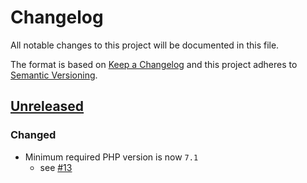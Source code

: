 # Changelog
All notable changes to this project will be documented in this file.

The format is based on [Keep a Changelog](http://keepachangelog.com/en/1.0.0/)
and this project adheres to [Semantic Versioning](http://semver.org/spec/v2.0.0.html).

## [Unreleased]
### Changed
- Minimum required PHP version is now `7.1`
  - see [#13]

[#13]: https://github.com/BetterMood/better-mood/issues/13

[Unreleased]: https://github.com/BetterMood/better-mood/compare/v3.5.0-rc1...HEAD
